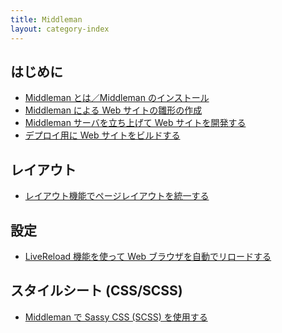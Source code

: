 ```yaml
---
title: Middleman
layout: category-index
---
```


はじめに
----
* [Middleman とは／Middleman のインストール](install.html)
* [Middleman による Web サイトの雛形の作成](init-project.html)
* [Middleman サーバを立ち上げて Web サイトを開発する](middleman-server.html)
* [デプロイ用に Web サイトをビルドする](build-project.html)

レイアウト
----
* [レイアウト機能でページレイアウトを統一する](layout.html)


設定
----
* [LiveReload 機能を使って Web ブラウザを自動でリロードする](live-reload.html)

スタイルシート (CSS/SCSS)
----
* [Middleman で Sassy CSS (SCSS) を使用する](scss.html)

